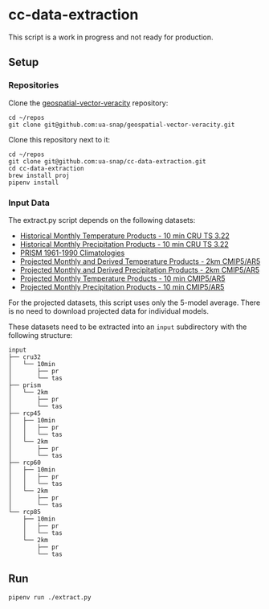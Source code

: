 # cc-data-extraction

This script is a work in progress and not ready for production.

## Setup

### Repositories

Clone the [geospatial-vector-veracity](https://github.com/ua-snap/geospatial-vector-veracity) repository:

```
cd ~/repos
git clone git@github.com:ua-snap/geospatial-vector-veracity.git
```

Clone this repository next to it:

```
cd ~/repos
git clone git@github.com:ua-snap/cc-data-extraction.git
cd cc-data-extraction
brew install proj
pipenv install
```

### Input Data

The extract.py script depends on the following datasets:

- [Historical Monthly Temperature Products - 10 min CRU TS 3.22](http://ckan.snap.uaf.edu/dataset/historical-monthly-temperature-products-10-min-cru-ts-3-22)
- [Historical Monthly Precipitation Products - 10 min CRU TS 3.22](http://ckan.snap.uaf.edu/dataset/historical-monthly-precipitation-products-10-min-cru-ts-3-22)
- [PRISM 1961-1990 Climatologies](http://ckan.snap.uaf.edu/dataset/prism-1961-1990-climatologies)
- [Projected Monthly and Derived Temperature Products - 2km CMIP5/AR5](http://ckan.snap.uaf.edu/dataset/projected-monthly-and-derived-temperature-products-2km-cmip5-ar5)
- [Projected Monthly and Derived Precipitation Products - 2km CMIP5/AR5](http://ckan.snap.uaf.edu/dataset/projected-monthly-and-derived-precipitation-products-2km-cmip5-ar5)
- [Projected Monthly Temperature Products - 10 min CMIP5/AR5](http://ckan.snap.uaf.edu/dataset/projected-monthly-temperature-products-10-min-cmip5-ar5)
- [Projected Monthly Precipitation Products - 10 min CMIP5/AR5](http://ckan.snap.uaf.edu/dataset/projected-monthly-precipitation-products-10-min-cmip5-ar5)

For the projected datasets, this script uses only the 5-model average. There is no need to download projected data for individual models.

These datasets need to be extracted into an `input` subdirectory with the following structure:

```
input
├── cru32
│   └── 10min
│       ├── pr
│       └── tas
├── prism
│   └── 2km
│       ├── pr
│       └── tas
├── rcp45
│   ├── 10min
│   │   ├── pr
│   │   └── tas
│   └── 2km
│       ├── pr
│       └── tas
├── rcp60
│   ├── 10min
│   │   ├── pr
│   │   └── tas
│   └── 2km
│       ├── pr
│       └── tas
└── rcp85
    ├── 10min
    │   ├── pr
    │   └── tas
    └── 2km
        ├── pr
        └── tas
```

## Run

```
pipenv run ./extract.py
```
